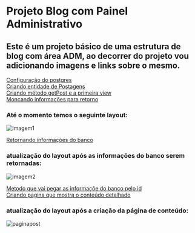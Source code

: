 # Projeto Blog com Painel Administrativo

## Este é um projeto básico de uma estrutura de blog com área ADM, ao decorrer do projeto vou adicionando imagens e links sobre o mesmo.

[Configuração do postgres](https://github.com/CarlosAbraao/ProjectBlogStruct/commit/97df6ccae80c09f092450ac357360b68e9069a5f) \
[Criando entidade de Postagens](https://github.com/CarlosAbraao/ProjectBlogStruct/commit/fe5bb65d763d37bd642c4f6beb37766aa4a18274)\
[Criando método getPost e a primeira view](https://github.com/CarlosAbraao/ProjectBlogStruct/commit/3ea55b7d5caccb25a6faa6ffe1780074fee2b0d1)\
[Moncando informações para retorno](https://github.com/CarlosAbraao/ProjectBlogStruct/commit/ec322b8077c4cfa02a6f1a530125a46e346f4be1)

### Até o momento temos o seguinte layout:

![imagem1](https://user-images.githubusercontent.com/71728180/157127436-3d129d2c-debd-4d51-bcba-cb55e51557dc.png)


[Retornando informações do banco](https://github.com/CarlosAbraao/ProjectBlogStruct/commit/df68ea3cfd8f165d0ea423949fbdd525b080f8e1)


### atualização do layout após as informações do banco serem retornadas:
![imagem2](https://user-images.githubusercontent.com/71728180/157145996-5c242db1-ec51-4293-b5b9-d12dfa6e1460.png)


[Metodo que vai pegar as informaçõe do banco pelo id](https://github.com/CarlosAbraao/ProjectBlogStruct/commit/cc1885b97aa933f183f27265d577913032f97be3)\
[Criando pagina que mostra o conteúdo detalhado](https://github.com/CarlosAbraao/ProjectBlogStruct/commit/b0064bb54356875a006663f9710036293cace87f)

### atualização do layout após a criação da página de conteúdo:
![paginapost](https://user-images.githubusercontent.com/71728180/158064866-0501479b-4ceb-4e55-bdd3-b7395d7232fd.png)

